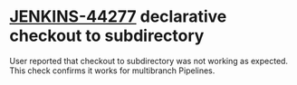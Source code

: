 # [JENKINS-44277](https://issues.jenkins-ci.org/browse/JENKINS-44277) declarative checkout to subdirectory

User reported that checkout to subdirectory was not working as expected.
This check confirms it works for multibranch Pipelines.
